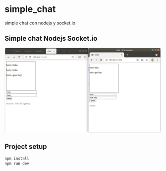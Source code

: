 # simple_chat
simple chat con nodejs y socket.io

## Simple chat Nodejs Socket.io

[![See demo interface](https://github.com/ric47121/simple_chat/blob/main/Captura%20de%20pantalla%20de%202021-09-15%2010-09-46.png)](https://github.com/ric47121/simple_chat/blob/main/Captura%20de%20pantalla%20de%202021-09-15%2010-09-46.png)

## Project setup
```
npm install
npm run dev
```
